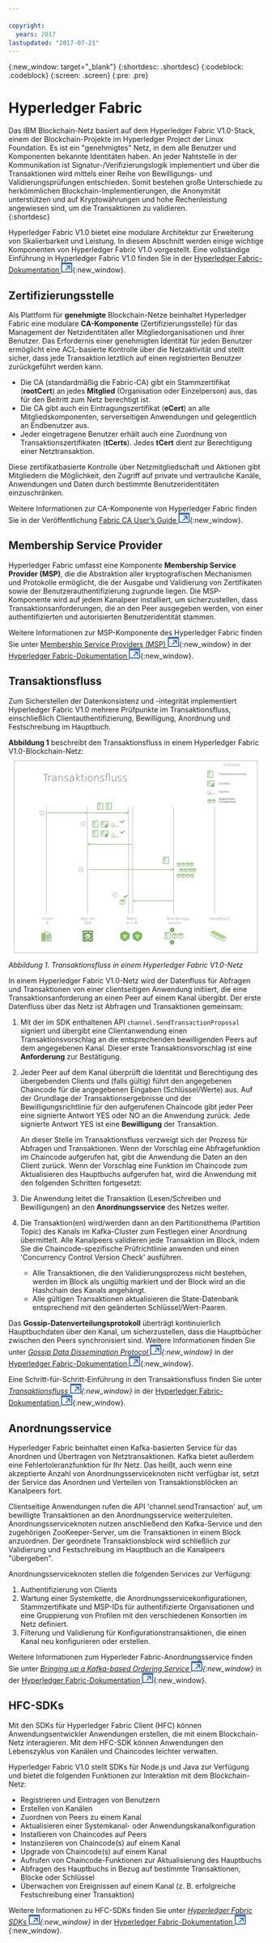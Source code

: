 ```yaml
---

copyright:
  years: 2017
lastupdated: "2017-07-21"
---
```


{:new_window: target="_blank"}
{:shortdesc: .shortdesc}
{:codeblock: .codeblock}
{:screen: .screen}
{:pre: .pre}


# Hyperledger Fabric
Das IBM Blockchain-Netz basiert auf dem Hyperledger Fabric V1.0-Stack, einem der Blockchain-Projekte im Hyperledger Project der Linux Foundation.  Es ist ein "genehmigtes" Netz, in dem alle Benutzer und Komponenten bekannte Identitäten haben.  An jeder Nahtstelle in der Kommunikation ist Signatur-/Verifizierungslogik implementiert und über die Transaktionen wird mittels einer Reihe von Bewilligungs- und Validierungsprüfungen entschieden.  Somit bestehen große Unterschiede zu herkömmlichen Blockchain-Implementierungen, die Anonymität unterstützen und auf Kryptowährungen und hohe Rechenleistung angewiesen sind, um die Transaktionen zu validieren.  
{:shortdesc}

Hyperledger Fabric V1.0 bietet eine modulare Architektur zur Erweiterung von Skalierbarkeit und Leistung.  In diesem Abschnitt werden einige wichtige Komponenten von Hyperledger Fabric V1.0 vorgestellt.  Eine vollständige Einführung in Hyperledger Fabric V1.0 finden Sie in der [Hyperledger Fabric-Dokumentation ![Symbol für externen Link](../images/external_link.svg "Symbol für externen Link")](http://hyperledger-fabric.readthedocs.io/en/latest/){:new_window}.  

## Zertifizierungsstelle  
Als Plattform für **genehmigte** Blockchain-Netze beinhaltet Hyperledger Fabric eine modulare **CA-Komponente** (Zertifizierungsstelle) für das Management der Netzidentitäten aller Mitgliedorganisationen und ihrer Benutzer. Das Erfordernis einer genehmigten Identität für jeden Benutzer ermöglicht eine ACL-basierte Kontrolle über die Netzaktivität und stellt sicher, dass jede Transaktion letztlich auf einen registrierten Benutzer zurückgeführt werden kann.  
* Die CA (standardmäßig die Fabric-CA) gibt ein Stammzertifikat (**rootCert**) an jedes **Mitglied** (Organisation oder Einzelperson) aus, das für den Beitritt zum Netz berechtigt ist. 
* Die CA gibt auch ein Eintragungszertifikat (**eCert**) an alle Mitgliedskomponenten, serverseitigen Anwendungen und gelegentlich an Endbenutzer aus. 
* Jeder eingetragene Benutzer erhält auch eine Zuordnung von Transaktionszertifikaten (**tCerts**).  Jedes **tCert** dient zur Berechtigung einer Netztransaktion. 

Diese zertifikatbasierte Kontrolle über Netzmitgliedschaft und Aktionen gibt Mitgliedern die Möglichkeit, den Zugriff auf private und vertrauliche Kanäle, Anwendungen und Daten durch bestimmte Benutzeridentitäten einzuschränken.

Weitere Informationen zur CA-Komponente von Hyperledger Fabric finden Sie in der Veröffentlichung [Fabric CA User’s Guide ![Symbol für externen Link](../images/external_link.svg "Symbol für externen Link")](http://hyperledger-fabric-ca.readthedocs.io/en/latest/){:new_window}.

## Membership Service Provider  
Hyperledger Fabric umfasst eine Komponente **Membership Service Provider (MSP)**, die die Abstraktion aller kryptografischen Mechanismen und Protokolle ermöglicht, die der Ausgabe und Validierung von Zertifikaten sowie der Benutzerauthentifizierung zugrunde liegen.  Die MSP-Komponente wird auf jedem Kanalpeer installiert, um sicherzustellen, dass Transaktionsanforderungen, die an den Peer ausgegeben werden, von einer authentifizierten und autorisierten Benutzeridentität stammen.

Weitere Informationen zur MSP-Komponente des Hyperledger Fabric finden Sie unter [Membership Service Providers (MSP) ![Symbol für externen Link](../images/external_link.svg "Symbol für externen Link")](http://hyperledger-fabric.readthedocs.io/en/latest/msp.html){:new_window} in der [Hyperledger Fabric-Dokumentation ![Symbol für externen Link](../images/external_link.svg "Symbol für externen Link")](http://hyperledger-fabric.readthedocs.io/en/latest/){:new_window}.

## Transaktionsfluss  
Zum Sicherstellen der Datenkonsistenz und -integrität implementiert Hyperledger Fabric V1.0 mehrere Prüfpunkte im Transaktionsfluss, einschließlich Clientauthentifizierung, Bewilligung, Anordnung und Festschreibung im Hauptbuch.

**Abbildung 1** beschreibt den Transaktionsfluss in einem Hyperledger Fabric V1.0-Blockchain-Netz:
![Transaktionsfluss](../images/v10_txflow.png "Transaktionsfluss in einem Hyperledger Fabric V1.0-Netz")
*Abbildung 1. Transaktionsfluss in einem Hyperledger Fabric V1.0-Netz*

In einem Hyperledger Fabric V1.0-Netz wird der Datenfluss für Abfragen und Transaktionen von einer clientseitigen Anwendung initiiert, die eine Transaktionsanforderung an einen Peer auf einem Kanal übergibt. Der erste Datenfluss über das Netz ist Abfragen und Transaktionen gemeinsam:

1. Mit der im SDK enthaltenen API `channel.SendTransactionProposal` signiert und übergibt eine Clientanwendung einen Transaktionsvorschlag an die entsprechenden bewilligenden Peers auf dem angegebenen Kanal.  Dieser erste Transaktionsvorschlag ist eine **Anforderung** zur Bestätigung.  
2. Jeder Peer auf dem Kanal überprüft die Identität und Berechtigung des übergebenden Clients und (falls gültig) führt den angegebenen Chaincode für die angegebenen Eingaben (Schlüssel/Werte) aus.  Auf der Grundlage der Transaktionsergebnisse und der Bewilligungsrichtlinie für den aufgerufenen Chaincode gibt jeder Peer eine signierte Antwort YES oder NO an die Anwendung zurück.  Jede signierte Antwort YES ist eine **Bewilligung** der Transaktion. 
	
	An dieser Stelle im Transaktionsfluss verzweigt sich der Prozess für Abfragen und Transaktionen.  Wenn der Vorschlag eine Abfragefunktion im Chaincode aufgerufen hat, gibt die Anwendung die Daten an den Client zurück.  Wenn der Vorschlag eine Funktion im Chaincode zum Aktualisieren des Hauptbuchs aufgerufen hat, wird die Anwendung mit den folgenden Schritten fortgesetzt:  
3. Die Anwendung leitet die Transaktion (Lesen/Schreiben und Bewilligungen) an den **Anordnungsservice** des Netzes weiter.  
4. Die Transaktion(en) wird/werden dann an den Partitionsthema (Partition Topic) des Kanals im Kafka-Cluster zum Festlegen einer Anordnung übermittelt.  Alle Kanalpeers validieren jede Transaktion im Block, indem Sie die Chaincode-spezifische Prüfrichtlinie anwenden und einen 'Concurrency Control Version Check' ausführen.  
	* Alle Transaktionen, die den Validierungsprozess nicht bestehen, werden im Block als ungültig markiert und der Block wird an die Hashchain des Kanals angehängt.  
	* Alle gültigen Transaktionen aktualisieren die State-Datenbank entsprechend mit den geänderten Schlüssel/Wert-Paaren.  
	
Das **Gossip-Datenverteilungsprotokoll** überträgt kontinuierlich Hauptbuchdaten über den Kanal, um sicherzustellen, dass die Hauptbücher zwischen den Peers synchronisiert sind.  Weitere Informationen finden Sie unter *[Gossip Data Dissemination Protocol ![Symbol für externen Link](../images/external_link.svg "Symbol für externen Link")](http://hyperledger-fabric.readthedocs.io/en/latest/gossip.html){:new_window}* in
der [Hyperledger Fabric-Dokumentation ![Symbol für externen Link](../images/external_link.svg "Symbol für externen Link")](http://hyperledger-fabric.readthedocs.io/en/latest/){:new_window}.

Eine Schritt-für-Schritt-Einführung in den Transaktionsfluss finden Sie unter *[Transaktionsfluss ![Symbol für externen Link](../images/external_link.svg "Symbol für externen Link")](http://hyperledger-fabric.readthedocs.io/en/latest/txflow.html){:new_window}* in der [Hyperledger Fabric-Dokumentation ![Symbol für externen Link](../images/external_link.svg "Symbol für externen Link")](http://hyperledger-fabric.readthedocs.io/en/latest/){:new_window}.  

## Anordnungsservice
Hyperledger Fabric beinhaltet einen Kafka-basierten Service für das Anordnen und Übertragen von Netztransaktionen. Kafka bietet außerdem eine Fehlertoleranzfunktion für Ihr Netz. Das heißt, auch wenn eine akzeptierte Anzahl von Anordnungsserviceknoten nicht verfügbar ist, setzt der Service das Anordnen und Verteilen von Transaktionsblöcken an Kanalpeers fort.

Clientseitige Anwendungen rufen die API 'channel.sendTransaction' auf, um bewilligte Transaktionen an den Anordnungsservice weiterzuleiten. Anordnungsserviceknoten nutzen anschließend den Kafka-Service und den zugehörigen ZooKeeper-Server, um die Transaktionen in einem Block anzuordnen. Der geordnete Transaktionsblock wird schließlich zur Validierung und Festschreibung im Hauptbuch an die Kanalpeers "übergeben".

Anordnungsserviceknoten stellen die folgenden Services zur Verfügung:
1. Authentifizierung von Clients
2. Wartung einer Systemkette, die Anordnungsservicekonfigurationen, Stammzertifikate und MSP-IDs für authentifizierte Organisationen und eine Gruppierung von Profilen mit den verschiedenen Konsortien im Netz definiert.
3. Filterung und Validierung für Konfigurationstransaktionen, die einen Kanal neu konfigurieren oder erstellen.  

Weitere Informationen zum Hyperleder Fabric-Anordnungsservice finden Sie unter *[Bringing up a Kafka-based Ordering Service ![Symbol für externen Link](../images/external_link.svg "Symbol für externen Link")](http://hyperledger-fabric.readthedocs.io/en/latest/kafka.html){:new_window}* in der [Hyperledger Fabric-Dokumentation ![Symbol für externen Link](../images/external_link.svg "Symbol für externen Link")](http://hyperledger-fabric.readthedocs.io/en/latest/){:new_window}.

## HFC-SDKs
Mit den SDKs für Hyperledger Fabric Client (HFC) können Anwendungsentwickler Anwendungen erstellen, die mit einem Blockchain-Netz interagieren. Mit dem HFC-SDK können Anwendungen den Lebenszyklus von Kanälen und Chaincodes leichter verwalten.

Hyperledger Fabric V1.0 stellt SDKs für Node.js und Java zur Verfügung und bietet die folgenden Funktionen zur Interaktion mit dem Blockchain-Netz:
* Registrieren und Eintragen von Benutzern
* Erstellen von Kanälen
* Zuordnen von Peers zu einem Kanal
* Aktualisieren einer Systemkanal- oder Anwendungskanalkonfiguration
* Installieren von Chaincodes auf Peers
* Instanziieren von Chaincode(s) auf einem Kanal
* Upgrade von Chaincode(s) auf einem Kanal
* Aufrufen von Chaincode-Funktionen zur Aktualisierung des Hauptbuchs
* Abfragen des Hauptbuchs in Bezug auf bestimmte Transaktionen, Blöcke oder Schlüssel
* Überwachen von Ereignissen auf einem Kanal (z. B. erfolgreiche Festschreibung einer Transaktion)

Weitere Informationen zu HFC-SDKs finden Sie unter *[Hyperledger Fabric SDKs ![Symbol für externen Link](../images/external_link.svg "Symbol für externen Link")](http://hyperledger-fabric.readthedocs.io/en/latest/fabric-sdks.html){:new_window}* in der [Hyperledger Fabric-Dokumentation ![Symbol für externen Link](../images/external_link.svg "Symbol für externen Link")](http://hyperledger-fabric.readthedocs.io/en/latest/){:new_window}.

